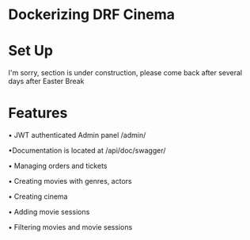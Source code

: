 # Dockerizing DRF Cinema
# Set Up
I'm sorry, section is under construction, please come back after several days after Easter Break
# Features
• JWT authenticated Admin panel /admin/

 •Documentation is located at /api/doc/swagger/

• Managing orders and tickets

• Creating movies with genres, actors

• Creating cinema 

• Adding movie sessions

• Filtering movies and movie sessions